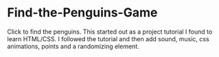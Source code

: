 # Find-the-Penguins-Game
Click to find the penguins.
This started out as a project tutorial I found to learn HTML/CSS.
I followed the tutorial and then add sound, music, css animations, points
and a randomizing element.
